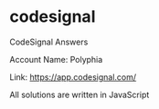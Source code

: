 # codesignal
CodeSignal Answers

Account Name: Polyphia

Link: https://app.codesignal.com/


All solutions are written in JavaScript
